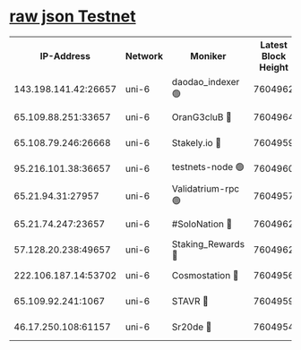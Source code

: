 [raw json Testnet](https://rpc-check.junot.stavr.tech/junot/rpc-junot-result.json)
=


<table><tr><th>IP-Address</th><th>Network</th><th>Moniker</th><th>Latest Block Height</th><th>Earliest Block Height</th><th>Catching Up</th><th>Tx Index</th><th>Voting Power</th><th>Scan Time</th></tr><tr><td>143.198.141.42:26657</td><td>uni-6</td><td>daodao_indexer 🟢</td><td>7604962</td><td>1</td><td>False</td><td>off</td><td>0</td><td>2024-02-02T05:57:06.397885316UTC</td></tr><tr><td>65.109.88.251:33657</td><td>uni-6</td><td>OranG3cluB 🔴</td><td>7604964</td><td>1138541</td><td>False</td><td>on</td><td>11</td><td>2024-02-02T05:57:11.148385465UTC</td></tr><tr><td>65.108.79.246:26668</td><td>uni-6</td><td>Stakely.io 🔴</td><td>7604959</td><td>1570872</td><td>False</td><td>on</td><td>1736167</td><td>2024-02-02T05:56:56.513646004UTC</td></tr><tr><td>95.216.101.38:36657</td><td>uni-6</td><td>testnets-node 🟢</td><td>7604960</td><td>1615130</td><td>False</td><td>on</td><td>0</td><td>2024-02-02T05:56:58.944226103UTC</td></tr><tr><td>65.21.94.31:27957</td><td>uni-6</td><td>Validatrium-rpc 🟢</td><td>7604957</td><td>2943363</td><td>False</td><td>on</td><td>0</td><td>2024-02-02T05:56:51.635243169UTC</td></tr><tr><td>65.21.74.247:23657</td><td>uni-6</td><td>#SoloNation 🔴</td><td>7604962</td><td>5208001</td><td>False</td><td>on</td><td>112</td><td>2024-02-02T05:57:05.430810302UTC</td></tr><tr><td>57.128.20.238:49657</td><td>uni-6</td><td>Staking_Rewards 🔴</td><td>7604962</td><td>6514618</td><td>False</td><td>on</td><td>1008</td><td>2024-02-02T05:57:06.704586320UTC</td></tr><tr><td>222.106.187.14:53702</td><td>uni-6</td><td>Cosmostation 🔴</td><td>7604956</td><td>7473037</td><td>False</td><td>on</td><td>109003</td><td>2024-02-02T05:56:49.250762579UTC</td></tr><tr><td>65.109.92.241:1067</td><td>uni-6</td><td>STAVR 🔴</td><td>7604959</td><td>7502372</td><td>False</td><td>on</td><td>6054</td><td>2024-02-02T05:56:56.173305056UTC</td></tr><tr><td>46.17.250.108:61157</td><td>uni-6</td><td>Sr20de 🔴</td><td>7604954</td><td>7533733</td><td>False</td><td>on</td><td>37</td><td>2024-02-02T05:56:43.745584849UTC</td></tr></table>